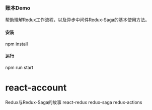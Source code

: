 
### 账本Demo

帮助理解Redux工作流程，以及异步中间件Redux-Saga的基本使用方法。

#### 安装

npm install

#### 运行

npm run start
# react-account
Redux与Redux-Saga的故事  react-redux  redux-saga redux-actions
